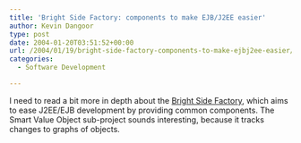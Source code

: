 ```yaml
---
title: 'Bright Side Factory: components to make EJB/J2EE easier'
author: Kevin Dangoor
type: post
date: 2004-01-20T03:51:52+00:00
url: /2004/01/19/bright-side-factory-components-to-make-ejbj2ee-easier/
categories:
  - Software Development

---
```

I need to read a bit more in depth about the [Bright Side Factory][1], which aims to ease J2EE/EJB development by providing common components. The Smart Value Object sub-project sounds interesting, because it tracks changes to graphs of objects.

 [1]: http://www.bs-factory.org/ "Bright Side Factory"